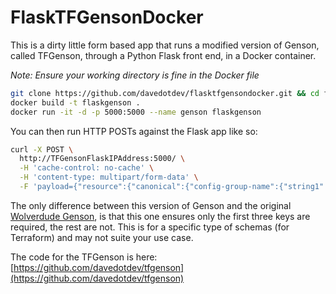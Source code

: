 # FlaskTFGensonDocker

This is a dirty little form based app that runs a modified version of Genson, called TFGenson, through a Python Flask front end, in a Docker container.

*Note: Ensure your working directory is fine in the Docker file*

```bash
git clone https://github.com/davedotdev/flasktfgensondocker.git && cd flasktfgensondocker
docker build -t flaskgenson .
docker run -it -d -p 5000:5000 --name genson flaskgenson
```

You can then run HTTP POSTs against the Flask app like so:

```bash
curl -X POST \
  http://TFGensonFlaskIPAddress:5000/ \
  -H 'cache-control: no-cache' \
  -H 'content-type: multipart/form-data' \
  -F 'payload={"resource":{"canonical":{"config-group-name":{"string1": "foo44", "bool1": false, "float1": 46, "int1": 48, "liststring9": ["bar49", "barbar49"], "map1": {"foo50": "bar50", "foofoo50": "barbar50"}, "listset3": [{"bool3": false, "float3": 52, "int3": 53, "string3": "foo54"}], "set2": {"bool2": false, "float2": 56, "int2": 57, "string2": "foo58"}, "setnested4": {"int4": 59, "string4": "foo60", "bool4": false, "float4": 62, "listset8": [{"bool8": false, "float8": 64, "int8": 65, "string8": "foo66"}], "set5": {"bool5": false, "float5": 68, "int5": 69, "string5": "foo70", "listset7": [{"bool7": false, "float7": 72, "int7": 73, "string7": "foo74"}], "set6": {"bool6": false, "float6": 76, "int6": 77, "string6": "foo78"}}}}}}}'
```

The only difference between this version of Genson and the original [Wolverdude Genson](https://github.com/wolverdude/GenSON), is that this one ensures only the first three keys are required, the rest are not. This is for a specific type of schemas (for Terraform) and may not suite your use case.

The code for the TFGenson is here: [https://github.com/davedotdev/tfgenson](https://github.com/davedotdev/tfgenson)
